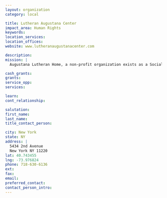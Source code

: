 ```yaml
---
layout: organization
category: local

title: Lutheran Augustana Center
impact_area: Human Rights
keywords: 
location_services: 
location_offices: 
website: www.lutheranaugustanacenter.com

description: 
mission: |
  Augustana Lutheran Home, a non-profit organization exists as a Social Ministry Organization of Evanglical Lutheran Church in America, dedicated to providing a full range of services focusing upon an individual's physical, social, emotional and spiritual well being. The Lutheran Augustana Center does not discriminate in the selection and retention of residents because of color, gender, marital status, physical ability, blindness, handicaps or age.

cash_grants: 
grants: 
service_opp: 
services: 

learn: 
cont_relationship: 

salutation: 
first_name: 
last_name: 
title_contact_person: 

city: New York
state: NY
address: |
  5434 2nd Avenue  
  New York NY 11220
lat: 40.743455
lng: -73.976824
phone: 718-630-6136
ext: 
fax: 
email: 
preferred_contact: 
contact_person_intro: 
---
```

